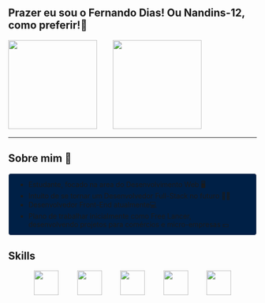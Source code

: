 ## Prazer eu sou o Fernando Dias! Ou Nandins-12, como preferir!🎈
<div>
    <img style="margin-right: 2em;" height="180em" src="https://github-readme-stats.vercel.app/api?username=Nandins-12&theme=yeblu&show_icons=true">
    <img height="180em" src="https://github-readme-stats.vercel.app/api/top-langs/?username=Nandins-12&theme=yeblu">
</div>

<hr>

## Sobre mim 📖
<ul style="background-color: #002046; padding: 12px 40px; border: 1px solid #e4e2e2; border-radius: 5px;">
    <li>Estudante, focado na area do Desenvolvimento Web 🖥</li>
    <li>Intuito de se tornar um Desenvolvedor Full-Stack no futuro 👨‍🎓</li>
    <li>Desenvolvedor Front-End atualmente💻</li>
    <li>Plano de trabalhar inicialmente como Free Lancer, desenvolvendo projetos para comércios e micro-empresas 💵</li>
</ul>

## Skills
<div align="center" style="width: 400px; margin: 0 auto; display: flex; justify-content: space-between;">
    <img height="50" src="https://cdn.jsdelivr.net/gh/devicons/devicon/icons/html5/html5-original.svg">
    <img height="50" src="https://cdn.jsdelivr.net/gh/devicons/devicon/icons/css3/css3-original.svg">
    <img height="50" src="https://cdn.jsdelivr.net/gh/devicons/devicon/icons/javascript/javascript-original.svg">
    <img height="50" src="https://cdn.jsdelivr.net/gh/devicons/devicon/icons/bootstrap/bootstrap-original.svg">
    <img height="50" src="https://cdn.jsdelivr.net/gh/devicons/devicon/icons/git/git-original.svg">
</div>
